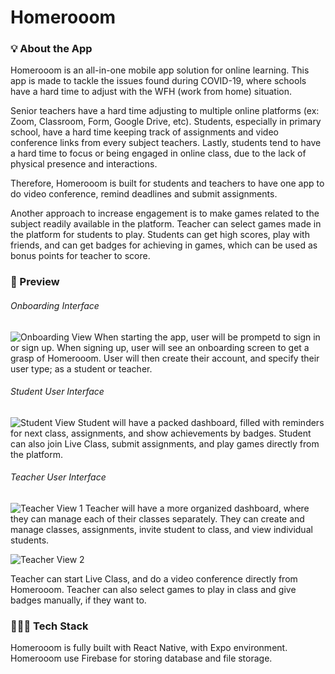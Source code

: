 # Homerooom



### 💡 About the App
Homerooom is an all-in-one mobile app solution for online learning. This app is made to tackle the issues found during COVID-19, where schools have a hard time to adjust with the WFH (work from home) situation.

Senior teachers have a hard time adjusting to multiple online platforms (ex: Zoom, Classroom, Form, Google Drive, etc). Students, especially in primary school, have a hard time keeping track of assignments and video conference links from every subject teachers. Lastly, students tend to have a hard time to focus or being engaged in online class, due to the lack of physical presence and interactions.

Therefore, Homerooom is built for students and teachers to have one app to do video conference, remind deadlines and submit assignments.

Another approach to increase engagement is to make games related to the subject readily available in the platform. Teacher can select games made in the platform for students to play. Students can get high scores, play with friends, and can get badges for achieving in games, which can be used as bonus points for teacher to score.

### 👀 Preview

###### Onboarding Interface
![Onboarding View](src/Assets/screenshots/onboarding.jpg)
When starting the app, user will be prompetd to sign in or sign up. When signing up, user will see an onboarding screen to get a grasp of Homerooom. User will then create their account, and specify their user type; as a student or teacher.

###### Student User Interface
![Student View](src/Assets/screenshots/student.png)
Student will have a packed dashboard, filled with reminders for next class, assignments, and show achievements by badges. Student can also join Live Class, submit assignments, and play games directly from the platform.

###### Teacher User Interface

![Teacher View 1](src/Assets/screenshots/teacher-1.jpg)
Teacher will have a more organized dashboard, where they can manage each of their classes separately. They can create and manage classes, assignments, invite student to class, and view individual students.

![Teacher View 2](src/Assets/screenshots/teacher-2.jpg)

Teacher can start Live Class, and do a video conference directly from Homerooom. Teacher can also select games to play in class and give badges manually, if they want to.

### 👨🏻‍💻 Tech Stack
Homerooom is fully built with React Native, with Expo environment. Homerooom use Firebase for storing database and file storage.





